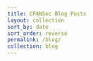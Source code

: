 ```yaml
---
title: CPANSec Blog Posts
layout: collection
sort_by: date
sort_order: reverse
permalink: /blog/
collection: blog
---
```

